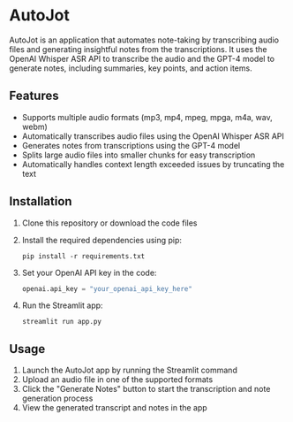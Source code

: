 # AutoJot

AutoJot is an application that automates note-taking by transcribing audio files and generating insightful notes from the transcriptions. It uses the OpenAI Whisper ASR API to transcribe the audio and the GPT-4 model to generate notes, including summaries, key points, and action items.

## Features

- Supports multiple audio formats (mp3, mp4, mpeg, mpga, m4a, wav, webm)
- Automatically transcribes audio files using the OpenAI Whisper ASR API
- Generates notes from transcriptions using the GPT-4 model
- Splits large audio files into smaller chunks for easy transcription
- Automatically handles context length exceeded issues by truncating the text

## Installation

1. Clone this repository or download the code files
2. Install the required dependencies using pip:

   ```
   pip install -r requirements.txt
   ```

3. Set your OpenAI API key in the code:

   ```python
   openai.api_key = "your_openai_api_key_here"
   ```

4. Run the Streamlit app:

   ```
   streamlit run app.py
   ```

## Usage

1. Launch the AutoJot app by running the Streamlit command
2. Upload an audio file in one of the supported formats
3. Click the "Generate Notes" button to start the transcription and note generation process
4. View the generated transcript and notes in the app
